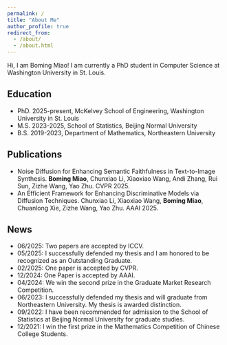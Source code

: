 ```yaml
---
permalink: /
title: "About Me"
author_profile: true
redirect_from: 
  - /about/
  - /about.html
---
```

Hi, I am Boming Miao! I am currently a PhD student in Computer Science at Washington University in St. Louis.
## Education
- PhD. 2025-present, McKelvey School of Engineering, Washington University in St. Louis
- M.S. 2023-2025, School of Statistics, Beijing Normal University
- B.S. 2019-2023, Department of Mathematics, Northeastern University

## Publications
- Noise Diffusion for Enhancing Semantic Faithfulness in Text-to-Image Synthesis.
**Boming Miao**, Chunxiao Li, Xiaoxiao Wang, Andi Zhang, Rui Sun, Zizhe Wang, Yao Zhu. CVPR 2025.
- An Efficient Framework for Enhancing Discriminative Models via Diffusion Techniques.
Chunxiao Li, Xiaoxiao Wang, **Boming Miao**, Chuanlong Xie, Zizhe Wang, Yao Zhu. AAAI 2025.



## News
- 06/2025: Two papers are accepted by ICCV.
- 05/2025: I successfully defended my thesis and I am honored to be recognized as an Outstanding Graduate.
- 02/2025: One paper is accepted by CVPR.
- 12/2024: One Paper is accepted by AAAI.
- 04/2024: We win the second prize in the Graduate Market Research Competition.
- 06/2023: I successfully defended my thesis and will graduate from Northeastern University. My thesis is awarded distinction.
- 09/2022: I have been recommended for admission to the School of Statistics at Beijing Normal University for graduate studies.
- 12/2021: I win the first prize in the Mathematics Competition of Chinese College Students.